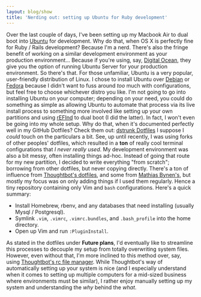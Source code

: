 ```yaml
---
layout: blog/show
title: 'Nerding out: setting up Ubuntu for Ruby development'
---
```


Over the last couple of days, I've been setting up my Macbook Air to dual boot into [Ubuntu](http://www.ubuntu.com/) for development. Why do that, when OS X is perfectly fine for Ruby / Rails development? Because I'm a nerd. There's also the fringe benefit of working on a similar development environment as your production environment... Because if you're using, say, [Digital Ocean](https://www.digitalocean.com/), they give you the option of running Ubuntu Server for your production environment. So there's that. For those unfamiliar, Ubuntu is a very popular, user-friendly distribution of Linux. I chose to install Ubuntu over [Debian](https://www.debian.org/) or [Fedora](http://fedoraproject.org/) because I didn't want to fuss around *too* much with configurations, but feel free to choose whichever distro you like. I'm not going to go into installing Ubuntu on your computer; depending on your need, you could do something as simple as allowing Ubuntu to automate that process via its live install process to something more involved like setting up your own partitions and using [rEFInd](http://www.rodsbooks.com/refind/) to dual boot (I did the latter). In fact, I won't even be going into my whole setup. Why do that, when it's documented perfectly well in my GitHub Dotfiles? Check them out: [dstrunk Dotfiles](https://github.com/dstrunk/dotfiles) I suppose I *could* touch on the particulars a bit. See, up until recently, I was using forks of other peoples' dotfiles, which resulted in a **ton** of really cool terminal configurations that *I never really used*. My development environment was also a bit messy, often installing things ad-hoc. Instead of going that route for my new partition, I decided to write everything "from scratch"; borrowing from other dotfiles, but never copying directly. There's a ton of influence from [Thoughtbot's dotfiles](https://github.com/thoughtbot/dotfiles), and some from [Mathias Bynen's](https://github.com/mathiasbynens/dotfiles/), but mostly my focus was on only adding things if I used them regularly. Hence a tiny repository containing only Vim and `bash` configurations. Here's a quick summary:

- Install Homebrew, rbenv, and any databases that need installing (usually Mysql / Postgresql).
- Symlink `.vim`, `.vimrc`, `.vimrc.bundles`, and `.bash_profile` into the home directory.
- Open up Vim and run `:PluginInstall`.

As stated in the dotfiles under **Future plans**, I'd eventually like to streamline this processes to decouple my setup from totally overwriting system files. However, even without that, I'm more inclined to this method over, say, using [Thoughtbot's rc file manager](http://robots.thoughtbot.com/rcm-for-rc-files-in-dotfiles-repos). While Thoughtbot's way of automatically setting up your system is nice (and I especially understand when it comes to setting up multiple computers for a mid-sized business where environments must be similar), I rather enjoy manually setting up my system and understanding the *why* behind the *what*.
